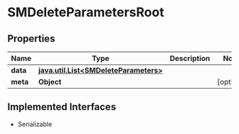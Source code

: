 

# SMDeleteParametersRoot


## Properties

Name | Type | Description | Notes
------------ | ------------- | ------------- | -------------
**data** | [**java.util.List&lt;SMDeleteParameters&gt;**](SMDeleteParameters.md) |  | 
**meta** | **Object** |  |  [optional]


## Implemented Interfaces

* Serializable


